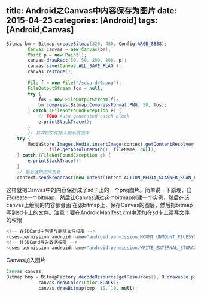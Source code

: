 title: Android之Canvas中内容保存为图片
date: 2015-04-23 
categories: [Android]
tags: [Android,Canvas]
---

```java
Bitmap bm = Bitmap.createBitmap(320, 480, Config.ARGB_8888);  
        Canvas canvas = new Canvas(bm);  
        Paint p = new Paint();  
        canvas.drawRect(50, 50, 200, 200, p);  
        canvas.save(Canvas.ALL_SAVE_FLAG );  
        canvas.restore();  
          
        File f = new File("/sdcard/0.png");  
        FileOutputStream fos = null;  
        try {  
            fos = new FileOutputStream(f);  
            bm.compress(Bitmap.CompressFormat.PNG, 50, fos);  
        } catch (FileNotFoundException e) {  
            // TODO Auto-generated catch block  
            e.printStackTrace();  
        }  
        // 其次把文件插入到系统图库
    try {
        MediaStore.Images.Media.insertImage(context.getContentResolver(),
				file.getAbsolutePath(), fileName, null);
    } catch (FileNotFoundException e) {
        e.printStackTrace();
    }
    // 最后通知图库更新
    context.sendBroadcast(new Intent(Intent.ACTION_MEDIA_SCANNER_SCAN_FILE, Uri.parse("file://" + path)));
```

这样就把Canvas中的内容保存成了sd卡上的一个png图片。简单说一下原理，自己create一个bitmap，然后让Canvas通过这个bitmap创建一个实例，然后在该canvas上绘制的内容都会画
在该bitmap上，保存Canvas的图层，然后把bitmap写到sd卡上的文件。注意：要在AndroidManifest.xml中添加在sd卡上读写文件的权限

```js
<!-- 在SDCard中创建与删除文件权限 -->     
<uses-permission android:name="android.permission.MOUNT_UNMOUNT_FILESYSTEMS"/>     
<!-- 往SDCard写入数据权限 -->     
<uses-permission android:name="android.permission.WRITE_EXTERNAL_STORAGE"/>  
```

Canvas加入图片

```java
Canvas canvas;
Bitmap bmp = BitmapFactory.decodeResource(getResources(), R.drawable.pic180);  
            canvas.drawColor(Color.BLACK);  
            canvas.drawBitmap(bmp, 10, 10, null);  
```

